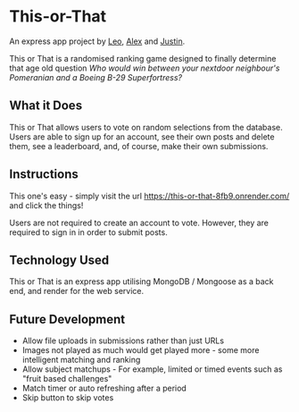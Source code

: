 # This-or-That
An express app project by [Leo](https://github.com/LeooDrake), [Alex](https://github.com/tadyen) and [Justin](https://github.com/jlabruna).

This or That is a randomised ranking game designed to finally determine that age old question *Who would win between your nextdoor neighbour's Pomeranian and a Boeing B-29 Superfortress?*

## What it Does

This or That allows users to vote on random selections from the database. Users are able to sign up for an account, see their own posts and delete them, see a leaderboard, and, of course, make their own submissions.

## Instructions

This one's easy - simply visit the url https://this-or-that-8fb9.onrender.com/  and click the things!

Users are not required to create an account to vote. However, they are required to sign in in order to submit posts.

## Technology Used

This or That is an express app utilising MongoDB / Mongoose as a back end, and render for the web service.

## Future Development

- Allow file uploads in submissions rather than just URLs
- Images not played as much would get played more - some more intelligent matching and ranking
- Allow subject matchups - For example, limited or timed events such as "fruit based challenges"
- Match timer or auto refreshing after a period
- Skip button to skip votes
